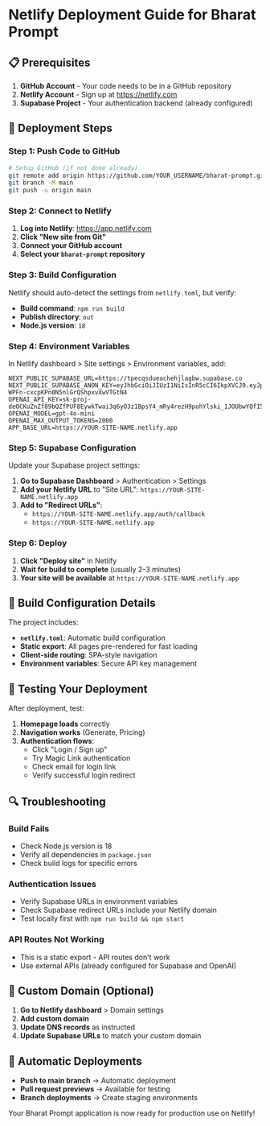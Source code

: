 # Netlify Deployment Guide for Bharat Prompt

## 📋 Prerequisites

1. **GitHub Account** - Your code needs to be in a GitHub repository
2. **Netlify Account** - Sign up at https://netlify.com
3. **Supabase Project** - Your authentication backend (already configured)

## 🚀 Deployment Steps

### Step 1: Push Code to GitHub

```bash
# Setup GitHub (if not done already)
git remote add origin https://github.com/YOUR_USERNAME/bharat-prompt.git
git branch -M main
git push -u origin main
```

### Step 2: Connect to Netlify

1. **Log into Netlify**: https://app.netlify.com
2. **Click "New site from Git"**
3. **Connect your GitHub account**
4. **Select your `bharat-prompt` repository**

### Step 3: Build Configuration

Netlify should auto-detect the settings from `netlify.toml`, but verify:

- **Build command**: `npm run build`
- **Publish directory**: `out`
- **Node.js version**: `18`

### Step 4: Environment Variables

In Netlify dashboard > Site settings > Environment variables, add:

```env
NEXT_PUBLIC_SUPABASE_URL=https://tpecqsdueachehjlagbw.supabase.co
NEXT_PUBLIC_SUPABASE_ANON_KEY=eyJhbGciOiJIUzI1NiIsInR5cCI6IkpXVCJ9.eyJpc3MiOiJzdXBhYmFzZSIsInJlZiI6InRwZWNxc2R1ZWFjaGVoamxhZ2J3Iiwicm9sZSI6ImFub24iLCJpYXQiOjE3NTg2Nzk1OTIsImV4cCI6MjA3NDI1NTU5Mn0.Z9s8TqqPH-WPFn-cxcpKPn0N5nlGrQShpxvXwVTGtN4
OPENAI_API_KEY=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
OPENAI_MODEL=gpt-4o-mini
OPENAI_MAX_OUTPUT_TOKENS=2000
APP_BASE_URL=https://YOUR-SITE-NAME.netlify.app
```

### Step 5: Supabase Configuration

Update your Supabase project settings:

1. **Go to Supabase Dashboard** > Authentication > Settings
2. **Add your Netlify URL** to "Site URL": `https://YOUR-SITE-NAME.netlify.app`
3. **Add to "Redirect URLs"**:
   - `https://YOUR-SITE-NAME.netlify.app/auth/callback`
   - `https://YOUR-SITE-NAME.netlify.app`

### Step 6: Deploy

1. **Click "Deploy site"** in Netlify
2. **Wait for build to complete** (usually 2-3 minutes)
3. **Your site will be available** at `https://YOUR-SITE-NAME.netlify.app`

## 🔧 Build Configuration Details

The project includes:

- **`netlify.toml`**: Automatic build configuration
- **Static export**: All pages pre-rendered for fast loading
- **Client-side routing**: SPA-style navigation
- **Environment variables**: Secure API key management

## 🧪 Testing Your Deployment

After deployment, test:

1. **Homepage loads** correctly
2. **Navigation works** (Generate, Pricing)
3. **Authentication flows**:
   - Click "Login / Sign up"
   - Try Magic Link authentication
   - Check email for login link
   - Verify successful login redirect

## 🔍 Troubleshooting

### Build Fails
- Check Node.js version is 18
- Verify all dependencies in `package.json`
- Check build logs for specific errors

### Authentication Issues
- Verify Supabase URLs in environment variables
- Check Supabase redirect URLs include your Netlify domain
- Test locally first with `npm run build && npm start`

### API Routes Not Working
- This is a static export - API routes don't work
- Use external APIs (already configured for Supabase and OpenAI)

## 📝 Custom Domain (Optional)

1. **Go to Netlify dashboard** > Domain settings
2. **Add custom domain**
3. **Update DNS records** as instructed
4. **Update Supabase URLs** to match your custom domain

## 🔄 Automatic Deployments

- **Push to main branch** → Automatic deployment
- **Pull request previews** → Available for testing
- **Branch deployments** → Create staging environments

Your Bharat Prompt application is now ready for production use on Netlify!